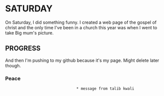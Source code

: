 # SATURDAY 
On Saturday, I did something funny. I created a web page of the gospel of christ and the only time I've been in a church this year was when I went to take Big mum's picture.
## PROGRESS
And then I'm pushing to my github because it's my page. Might delete later though.
### Peace
                                    * message from talib kwali